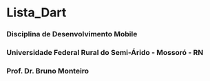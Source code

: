 # Lista_Dart
### Disciplina de Desenvolvimento Mobile 
### Universidade Federal Rural do Semi-Árido - Mossoró - RN
### Prof. Dr. Bruno Monteiro
